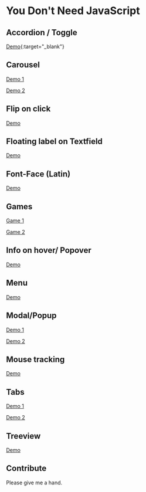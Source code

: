 # You Don't Need JavaScript

## Accordion / Toggle

[Demo](http://www.mraffaele.com/labs/css-only-accordions/){:target="_blank"}


## Carousel

[Demo 1](http://codepen.io/SitePoint/pen/MyPVdK)

[Demo 2](https://codepen.io/cavico/pen/yOjwya)


## Flip on click

[Demo](https://codepen.io/RuudBurger/pen/bwjry)


## Floating label on Textfield

[Demo](http://codepen.io/KtorZ/pen/ZOzdqG)


## Font-Face (Latin)
[Demo](https://yusugomori.com/projects/css-sans/fonts)


## Games

[Game 1](https://codepen.io/i0z/pen/mFLCw)

[Game 2](https://codepen.io/TabAtkins/pen/JYZgRo)


## Info on hover/ Popover

[Demo](https://codepen.io/guuslieben/pen/gabQWM)


## Menu

[Demo](https://codepen.io/antoniputra/pen/BzyWmb)


## Modal/Popup

[Demo 1](https://codepen.io/peiche/pen/vhqym)

[Demo 2](https://codepen.io/chrisburnell/pen/scyKF)

## Mouse tracking

[Demo](https://codepen.io/Momciloo/pen/GoGRrQ)

## Tabs

[Demo 1](https://codepen.io/llgruff/pen/ZGBxOa)

[Demo 2](https://codepen.io/fusco/pen/Wvzjrm)


## Treeview

[Demo](https://codepen.io/rgg/pen/WrKyzj)


## Contribute

Please give me a hand.
